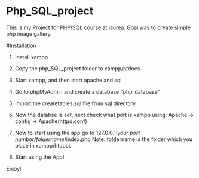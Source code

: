 # Php_SQL_project
This is my Project for PHP/SQL course at laurea. Goal was to create simple php image gallery.

#Installation

1. Install xampp

2. Copy the php_SQL_project folder to xampp/htdocs

3. Start xampp, and then start apache and sql

4. Go to phpMyAdmin and create a database "php_database"

5. Import the createtables.sql file from sql directory.

6. Now the databse is set, next check what port is xampp using: Apache -> config -> Apache(httpd.conf)

7. Now to start using the app go to 127.0.0.1:*your port number*/*foldername*/index.php
  Note: foldername is the folder which you place in xampp/htdocs

8. Start using the App!

Enjoy!




